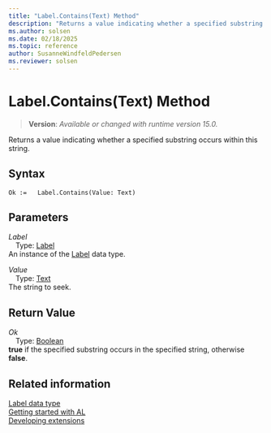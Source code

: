 ```yaml
---
title: "Label.Contains(Text) Method"
description: "Returns a value indicating whether a specified substring occurs within this string."
ms.author: solsen
ms.date: 02/18/2025
ms.topic: reference
author: SusanneWindfeldPedersen
ms.reviewer: solsen
---
```

[//]: # (START>DO_NOT_EDIT)
[//]: # (IMPORTANT:Do not edit any of the content between here and the END>DO_NOT_EDIT.)
[//]: # (Any modifications should be made in the .xml files in the ModernDev repo.)
# Label.Contains(Text) Method
> **Version**: _Available or changed with runtime version 15.0._

Returns a value indicating whether a specified substring occurs within this string.


## Syntax
```AL
Ok :=   Label.Contains(Value: Text)
```
## Parameters
*Label*  
&emsp;Type: [Label](label-data-type.md)  
An instance of the [Label](label-data-type.md) data type.  

*Value*  
&emsp;Type: [Text](../text/text-data-type.md)  
The string to seek.  


## Return Value
*Ok*  
&emsp;Type: [Boolean](../boolean/boolean-data-type.md)  
**true** if the specified substring occurs in the  specified string, otherwise **false**.


[//]: # (IMPORTANT: END>DO_NOT_EDIT)
## Related information
[Label data type](label-data-type.md)  
[Getting started with AL](../../devenv-get-started.md)  
[Developing extensions](../../devenv-dev-overview.md)